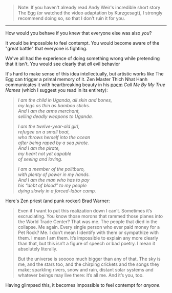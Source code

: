 
> Note: If you haven't already read Andy Weir's incredible short story The Egg (or watched the video adaptation by Kurzgesagt), I strongly recommend doing so, so that I don't ruin it for you.

---

How would you behave if you knew that everyone else was also _you_?

It would be impossible to feel contempt. You would become aware of the "great battle" that everyone is fighting.

We've all had the experience of doing something wrong while pretending that it isn't. You would see clearly that _all_ evil behavior

It's hard to make sense of this idea intellectually, but artistic works like The Egg can trigger a primal memory of it. Zen Master Thich Nhat Hanh communicates it with heartbreaking beauty in his 
 [poem](https://plumvillage.org/articles/please-call-me-by-my-true-names-song-poem/) _Call Me By My True Names_ (which I suggest you read in its entirety):

> _I am the child in Uganda, all skin and bones,  
> my legs as thin as bamboo sticks.  
> And I am the arms merchant,  
> selling deadly weapons to Uganda._
>
> _I am the twelve-year-old girl,  
> refugee on a small boat,  
> who throws herself into the ocean  
> after being raped by a sea pirate.  
> And I am the pirate,  
> my heart not yet capable  
> of seeing and loving._
>
> _I am a member of the politburo,  
> with plenty of power in my hands.  
> And I am the man who has to pay  
> his “debt of blood” to my people  
> dying slowly in a forced-labor camp._

Here's Zen priest (and punk rocker) Brad Warner:

> Even if I want to put this realization down I can’t. Sometimes it’s excruciating. You know those morons that rammed those planes into the World Trade Center? That was me. The people that died in the collapse. Me again. Every single person who ever paid money for a Pet Rock? Me. I don’t mean I identify with them or sympathize with them. I mean I am them. It’s impossible to explain any more clearly than that, but this isn’t a figure of speech or bad poetry. I mean it absolutely literally.
>
> But the universe is sooooo much bigger than any of that. The sky is me, and the stars too, and the chirping crickets and the songs they make; sparkling rivers, snow and rain, distant solar systems and whatever beings may live there: it’s all me. And it’s you, too.

Having glimpsed this, it becomes impossible to feel contempt for _anyone_.

